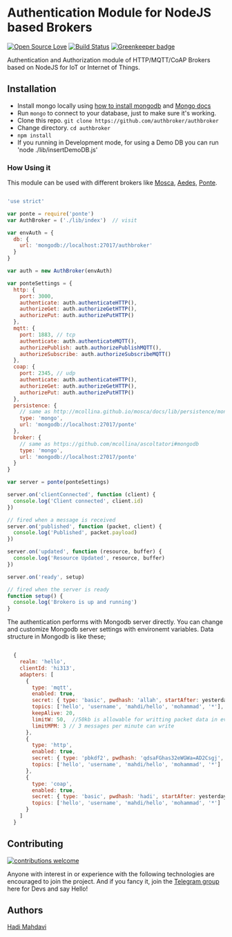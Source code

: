 # Authentication Module for NodeJS based Brokers

[![Open Source Love](https://badges.frapsoft.com/os/v1/open-source.svg?v=103)](https://github.com/ellerbrock/open-source-badges/) [![Build Status](https://travis-ci.org/authbroker/authbroker.svg)](https://travis-ci.com/authbroker/authbroker) [![Greenkeeper badge](https://badges.greenkeeper.io/authbroker/authbroker.svg)](https://greenkeeper.io/)

Authentication and Authorization module of HTTP/MQTT/CoAP Brokers based on NodeJS for IoT or Internet of Things.


## Installation
* Install mongo locally using [how to install mongodb](https://www.digitalocean.com/community/tutorials/how-to-install-mongodb-on-ubuntu-18-04) and [Mongo docs](https://docs.mongodb.com/manual/administration/install-community/)
* Run `mongo` to connect to your database, just to make sure it's working.
* Clone this repo. `git clone https://github.com/authbroker/authbroker`
* Change directory. `cd authbroker`
* `npm install`
* If you running in Development mode, for using a Demo DB you can run 'node ./lib/insertDemoDB.js'


### How Using it
This module can be used with different brokers like [Mosca](https://github.com/mcollina/mosca), [Aedes](https://github.com/mcollina/aedes), [Ponte](http://github.com/eclipse/ponte).

``` js

'use strict'

var ponte = require('ponte')
var AuthBroker = ('./lib/index')  // visit 

var envAuth = {
  db: {
    url: 'mongodb://localhost:27017/authbroker'
  }
}

var auth = new AuthBroker(envAuth)

var ponteSettings = {
  http: {
    port: 3000,
    authenticate: auth.authenticateHTTP(),
    authorizeGet: auth.authorizeGetHTTP(),
    authorizePut: auth.authorizePutHTTP()
  },
  mqtt: {
    port: 1883, // tcp
    authenticate: auth.authenticateMQTT(),
    authorizePublish: auth.authorizePublishMQTT(),
    authorizeSubscribe: auth.authorizeSubscribeMQTT()
  },
  coap: {
    port: 2345, // udp
    authenticate: auth.authenticateHTTP(),
    authorizeGet: auth.authorizeGetHTTP(),
    authorizePut: auth.authorizePutHTTP()
  },
  persistence: {
    // same as http://mcollina.github.io/mosca/docs/lib/persistence/mongo.js.html
    type: 'mongo',
    url: 'mongodb://localhost:27017/ponte'
  },
  broker: {
    // same as https://github.com/mcollina/ascoltatori#mongodb
    type: 'mongo',
    url: 'mongodb://localhost:27017/ponte'
  }
}

var server = ponte(ponteSettings)

server.on('clientConnected', function (client) {
  console.log('Client connected', client.id)
})

// fired when a message is received
server.on('published', function (packet, client) {
  console.log('Published', packet.payload)
})

server.on('updated', function (resource, buffer) {
  console.log('Resource Updated', resource, buffer)
})

server.on('ready', setup)

// fired when the server is ready
function setup() {
  console.log('Brokero is up and running')
}

```


The authentication performs with Mongodb server directly. You can change and customize Mongodb server settings with environemt variables. Data structure in Mongodb is like these;

``` javascript

  {
    realm: 'hello',
    clientId: 'hi313',
    adapters: [
      {
        type: 'mqtt',
        enabled: true,
        secret: { type: 'basic', pwdhash: 'allah', startAfter: yesterday, expiredBefore: tomorrow },
        topics: ['hello', 'username', 'mahdi/hello', 'mohammad', '*'],
        keepAlive: 20,
        limitW: 50,  //50kb is allowable for writting packet data in every publish
        limitMPM: 3 // 3 messages per minute can write
      },
      {
        type: 'http',
        enabled: true,
        secret: { type: 'pbkdf2', pwdhash: 'qdsaFGhas32eWGWa=AD2Csgj', startAfter: yesterday, expiredBefore: tomorrow },
        topics: ['hello', 'username', 'mahdi/hello', 'mohammad', '*']
      },
      {
        type: 'coap',
        enabled: true,
        secret: { type: 'basic', pwdhash: 'hadi', startAfter: yesterday, expiredBefore: tomorrow },
        topics: ['hello', 'username', 'mahdi/hello', 'mohammad', '*']
      }
    ]
  }

```




## Contributing
[![contributions welcome](https://img.shields.io/badge/contributions-welcome-brightgreen.svg?style=flat)](https://github.com/dwyl/esta/issues)

Anyone with interest in or experience with the following technologies are encouraged to join the project.
And if you fancy it, join the [Telegram group](t.me/joinchat/AuKmG05CNFTz0bsBny9igg) here for Devs and say Hello!


## Authors
[Hadi Mahdavi](https://twitter.com/kamerdack)
